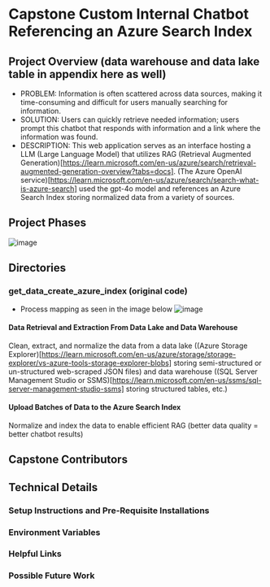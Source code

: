# Capstone Custom Internal Chatbot Referencing an Azure Search Index

## Project Overview (data warehouse and data lake table in appendix here as well)
* PROBLEM: Information is often scattered across data sources, making it time-consuming and difficult for users manually searching for information.
* SOLUTION: Users can quickly retrieve needed information; users prompt this chatbot that responds with information and a link where the information was found.
* DESCRIPTION: This web application serves as an interface hosting a LLM (Large Language Model) that utilizes RAG (Retrieval Augmented Generation)[https://learn.microsoft.com/en-us/azure/search/retrieval-augmented-generation-overview?tabs=docs]. (The Azure OpenAI service)[https://learn.microsoft.com/en-us/azure/search/search-what-is-azure-search] used the gpt-4o model and references an Azure Search Index storing normalized data from a variety of sources.


## Project Phases
![image](https://github.com/user-attachments/assets/95d544c2-ed0d-4cee-8eab-41635c6c6597)

## Directories
### get_data_create_azure_index (original code)
* Process mapping as seen in the image below
  ![image](https://github.com/user-attachments/assets/b71214e0-ef34-488f-a6fc-354f17881198)
#### Data Retrieval and Extraction From Data Lake and Data Warehouse
Clean, extract, and normalize the data from a data lake ((Azure Storage Explorer)[https://learn.microsoft.com/en-us/azure/storage/storage-explorer/vs-azure-tools-storage-explorer-blobs] storing semi-structured or un-structured web-scraped JSON files) and data warehouse ((SQL Server Management Studio or SSMS)[https://learn.microsoft.com/en-us/ssms/sql-server-management-studio-ssms] storing structured tables, etc.)
#### Upload Batches of Data to the Azure Search Index
Normalize and index the data to enable efficient RAG (better data quality = better chatbot results)

## Capstone Contributors

## Technical Details

### Setup Instructions and Pre-Requisite Installations

### Environment Variables

### Helpful Links

### Possible Future Work 






